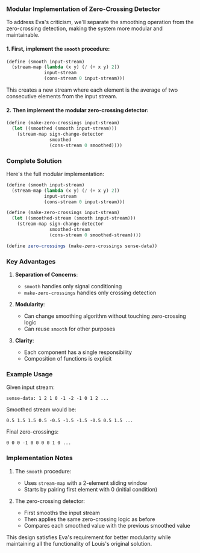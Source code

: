 ### Modular Implementation of Zero-Crossing Detector

To address Eva's criticism, we'll separate the smoothing operation from the zero-crossing detection, making the system more modular and maintainable.

#### 1. First, implement the `smooth` procedure:

```scheme
(define (smooth input-stream)
  (stream-map (lambda (x y) (/ (+ x y) 2))
              input-stream
              (cons-stream 0 input-stream)))
```

This creates a new stream where each element is the average of two consecutive elements from the input stream.

#### 2. Then implement the modular zero-crossing detector:

```scheme
(define (make-zero-crossings input-stream)
  (let ((smoothed (smooth input-stream)))
    (stream-map sign-change-detector
                smoothed
                (cons-stream 0 smoothed))))
```

### Complete Solution

Here's the full modular implementation:

```scheme
(define (smooth input-stream)
  (stream-map (lambda (x y) (/ (+ x y) 2))
              input-stream
              (cons-stream 0 input-stream)))

(define (make-zero-crossings input-stream)
  (let ((smoothed-stream (smooth input-stream)))
    (stream-map sign-change-detector
                smoothed-stream
                (cons-stream 0 smoothed-stream))))

(define zero-crossings (make-zero-crossings sense-data))
```

### Key Advantages

1. **Separation of Concerns**:
   - `smooth` handles only signal conditioning
   - `make-zero-crossings` handles only crossing detection

2. **Modularity**:
   - Can change smoothing algorithm without touching zero-crossing logic
   - Can reuse `smooth` for other purposes

3. **Clarity**:
   - Each component has a single responsibility
   - Composition of functions is explicit

### Example Usage

Given input stream:
```
sense-data: 1 2 1 0 -1 -2 -1 0 1 2 ...
```

Smoothed stream would be:
```
0.5 1.5 1.5 0.5 -0.5 -1.5 -1.5 -0.5 0.5 1.5 ...
```

Final zero-crossings:
```
0 0 0 -1 0 0 0 0 1 0 ...
```

### Implementation Notes

1. The `smooth` procedure:
   - Uses `stream-map` with a 2-element sliding window
   - Starts by pairing first element with 0 (initial condition)

2. The zero-crossing detector:
   - First smooths the input stream
   - Then applies the same zero-crossing logic as before
   - Compares each smoothed value with the previous smoothed value

This design satisfies Eva's requirement for better modularity while maintaining all the functionality of Louis's original solution.
